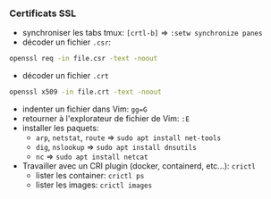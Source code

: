 ### Certificats SSL
- synchroniser les tabs tmux: `[crtl-b]` => `:setw synchronize panes`
- décoder un fichier `.csr`:
```bash
openssl req -in file.csr -text -noout
```
- décoder un fichier `.crt`
```bash
openssl x509 -in file.crt -text -noout
```
- indenter un fichier dans Vim: `gg=G`
- retourner à l'explorateur de fichier de Vim: `:E`
- installer les paquets:
	- `arp`, `netstat`, `route` => `sudo apt install net-tools`
	- `dig`, `nslookup` => `sudo apt install dnsutils`
	- `nc` => `sudo apt install netcat`
- Travailler avec un CRI plugin (docker, containerd, etc...): `crictl` 
	- lister les container: `crictl ps`
	- lister les images: `crictl images`